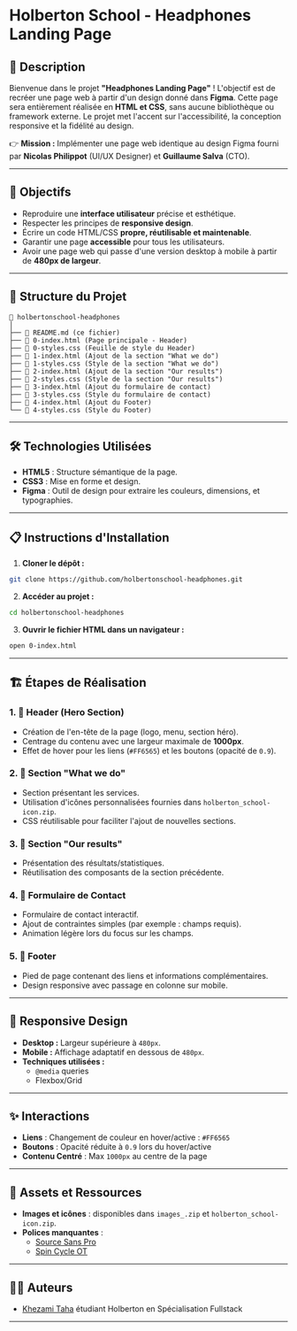 # Holberton School - Headphones Landing Page

## 📄 Description
Bienvenue dans le projet **"Headphones Landing Page"** ! 
L'objectif est de recréer une page web à partir d'un design donné dans **Figma**. Cette page sera entièrement réalisée en **HTML et CSS**, sans aucune bibliothèque ou framework externe. Le projet met l'accent sur l'accessibilité, la conception responsive et la fidélité au design.

👉 **Mission :** Implémenter une page web identique au design Figma fourni par **Nicolas Philippot** (UI/UX Designer) et **Guillaume Salva** (CTO).

---

## 🚀 Objectifs
- Reproduire une **interface utilisateur** précise et esthétique.
- Respecter les principes de **responsive design**.
- Écrire un code HTML/CSS **propre, réutilisable et maintenable**.
- Garantir une page **accessible** pour tous les utilisateurs.
- Avoir une page web qui passe d'une version desktop à mobile à partir de **480px de largeur**.

---

## 📂 Structure du Projet

```
📁 holbertonschool-headphones
│
├── 📄 README.md (ce fichier)
├── 📄 0-index.html (Page principale - Header)
├── 📄 0-styles.css (Feuille de style du Header)
├── 📄 1-index.html (Ajout de la section "What we do")
├── 📄 1-styles.css (Style de la section "What we do")
├── 📄 2-index.html (Ajout de la section "Our results")
├── 📄 2-styles.css (Style de la section "Our results")
├── 📄 3-index.html (Ajout du formulaire de contact)
├── 📄 3-styles.css (Style du formulaire de contact)
├── 📄 4-index.html (Ajout du Footer)
└── 📄 4-styles.css (Style du Footer)
```

---

## 🛠️ Technologies Utilisées
- **HTML5** : Structure sémantique de la page.
- **CSS3** : Mise en forme et design.
- **Figma** : Outil de design pour extraire les couleurs, dimensions, et typographies.

---

## 📋 Instructions d'Installation
1. **Cloner le dépôt :**
```bash
git clone https://github.com/holbertonschool-headphones.git
```
2. **Accéder au projet :**
```bash
cd holbertonschool-headphones
```
3. **Ouvrir le fichier HTML dans un navigateur :**
```bash
open 0-index.html
```

---

## 🏗️ Étapes de Réalisation
### 1. 📌 Header (Hero Section)
- Création de l'en-tête de la page (logo, menu, section héro).
- Centrage du contenu avec une largeur maximale de **1000px**.
- Effet de hover pour les liens (`#FF6565`) et les boutons (opacité de `0.9`).

### 2. 📌 Section "What we do"
- Section présentant les services.
- Utilisation d'icônes personnalisées fournies dans `holberton_school-icon.zip`.
- CSS réutilisable pour faciliter l'ajout de nouvelles sections.

### 3. 📌 Section "Our results"
- Présentation des résultats/statistiques.
- Réutilisation des composants de la section précédente.

### 4. 📌 Formulaire de Contact
- Formulaire de contact interactif.
- Ajout de contraintes simples (par exemple : champs requis).
- Animation légère lors du focus sur les champs.

### 5. 📌 Footer
- Pied de page contenant des liens et informations complémentaires.
- Design responsive avec passage en colonne sur mobile.

---

## 📱 Responsive Design
- **Desktop :** Largeur supérieure à `480px`.
- **Mobile :** Affichage adaptatif en dessous de `480px`.
- **Techniques utilisées :**
  - `@media` queries
  - Flexbox/Grid

---

## ✨ Interactions
- **Liens** : Changement de couleur en hover/active : `#FF6565`
- **Boutons** : Opacité réduite à `0.9` lors du hover/active
- **Contenu Centré** : Max `1000px` au centre de la page

---

## 📎 Assets et Ressources
- **Images et icônes** : disponibles dans `images_.zip` et `holberton_school-icon.zip`.
- **Polices manquantes** :
  - [Source Sans Pro](https://fonts.google.com/specimen/Source+Sans+Pro)
  - [Spin Cycle OT](https://fonts.adobe.com/fonts/spin-cycle-ot)

---

## 👨‍💻 Auteurs
- [Khezami Taha](https://github.com/KhezamiTaha) étudiant Holberton en Spécialisation Fullstack
---



